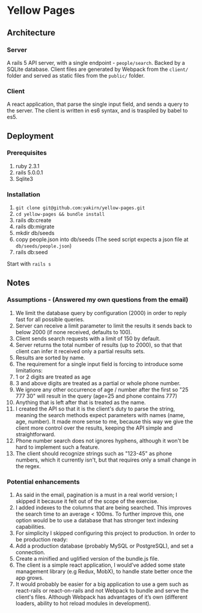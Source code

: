 # Yellow Pages
## Architecture
### Server
A rails 5 API server, with a single endpoint - `people/search`. Backed by a SQLite database.
Client files are generated by Webpack from the `client/` folder and served as static files from the `public/` folder.
### Client
A react application, that parse the single input field, and sends a query to the server.
The client is written in es6 syntax, and is traspiled by babel to es5.

## Deployment
### Prerequisites
1. ruby 2.3.1
2. rails 5.0.0.1
3. Sqlite3

### Installation
1. `git clone git@github.com:yakirn/yellow-pages.git`
2. `cd yellow-pages && bundle install`
3. rails db:create
4. rails db:migrate
5. mkdir db/seeds
6. copy people.json into db/seeds (The seed script expects a json file at `db/seeds/people.json`)
7. rails db:seed

Start with `rails s`

## Notes
### Assumptions - (Answered my own questions from the email)
1. We limit the database query by configuration (2000) in order to reply fast for all possible queries.
2. Server can receive a limit parameter to limit the results it sends back to below 2000 (if none received, defaults to 100).
3. Client sends search requests with a limit of 150 by default.
4. Server returns the total number of results (up to 2000), so that that client can infer it received only a partial results sets.
5. Results are sorted by name.
6. The requirement for a single input field is forcing to introduce some limitations:
  1. 1 or 2 digits are treated as age
  2. 3 and above digits are treated as a partial or whole phone number.
  3. We ignore any other occurrence of age / number after the first so "25 777 30" will result in the query (age=25 and phone contains 777)
  4. Anything that is left after that is treated as the name.
7. I created the API so that it is the client's duty to parse the string, meaning the search methods expect parameters with names (name, age, number). It made more sense to me, because this way we give the client more control over the results, keeping the API simple and straightforward.
8. Phone number search does not ignores hyphens, although it won't be hard to implement such a feature.
9. The client should recognize strings such as "123-45" as phone numbers, which it currently isn't, but that requires only a small change in the regex.

### Potential enhancements
1. As said in the email, pagination is a must in a real world version; I skipped it because it felt out of the scope of the exercise.
2. I added indexes to the columns that are being searched. This improves the search time to an average < 100ms. To further improve this, one option would be to use a database that has stronger text indexing capabilities.
3. For simplicity I skipped configuring this project to production. In order to be production ready:
  1. Add a production database (probably MySQL or PostgreSQL), and set a connection.
  2. Create a minified and uglified version of the bundle.js file.
5. The client is a simple react application, I would’ve added some state management library (e.g Redux, MobX), to handle state better once the app grows.
6. It would probably be easier for a big application to use a gem such as react-rails or react-on-rails and not Webpack to bundle and serve the client's files. Although Webpack has advantages of it’s own (different loaders, ability to hot reload modules in development).
